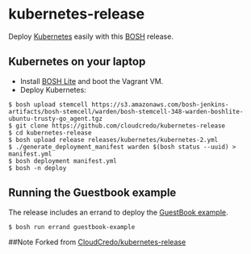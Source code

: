 # kubernetes-release

Deploy [Kubernetes](http://kubernetes.io) easily with this
[BOSH](http://docs.cloudfoundry.org/bosh/) release.

## Kubernetes on your laptop

* Install [BOSH Lite](https://github.com/cloudfoundry/bosh-lite) and
  boot the Vagrant VM.
* Deploy Kubernetes:

```
$ bosh upload stemcell https://s3.amazonaws.com/bosh-jenkins-artifacts/bosh-stemcell/warden/bosh-stemcell-348-warden-boshlite-ubuntu-trusty-go_agent.tgz
$ git clone https://github.com/cloudcredo/kubernetes-release
$ cd kubernetes-release
$ bosh upload release releases/kubernetes/kubernetes-2.yml
$ ./generate_deployment_manifest warden $(bosh status --uuid) > manifest.yml
$ bosh deployment manifest.yml
$ bosh -n deploy
```

## Running the Guestbook example

The release includes an errand to deploy the
[GuestBook example](https://github.com/GoogleCloudPlatform/kubernetes/tree/master/examples/guestbook).
```
$ bosh run errand guestbook-example
```

##Note
Forked from [CloudCredo/kubernetes-release](https://github.com/CloudCredo/kubernetes-release) 
